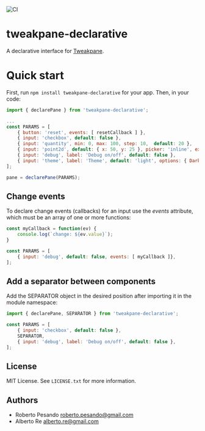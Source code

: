 ![CI](https://github.com/alberto-re/tweakpane-declarative/actions/workflows/ci.yaml/badge.svg)

# tweakpane-declarative

A declarative interface for [Tweakpane](https://github.com/cocopon/tweakpane).

# Quick start

First, run `npm install tweakpane-declarative` for your app. Then, in your code:

```js
import { declarePane } from 'tweakpane-declarative';

...
const PARAMS = [
    { button: 'reset', events: [ resetCallback ] },
    { input: 'checkbox', default: false },
    { input: 'quantity', min: 0, max: 100, step: 10,  default: 20 },
    { input: 'point2d', default: { x: 50, y: 25 }, picker: 'inline', expanded: true },
    { input: 'debug', label: 'Debug on/off', default: false },
    { input: 'theme', label: 'Theme', default: 'light', options: { Dark: 'dark', Light: 'light' } },
];

pane = declarePane(PARAMS);
```

## Change events

To declare change events (callbacks) for an input use the _events_ attribute, which must be an array of one or more functions:

```js
const myCallback = function(ev) {
	console.log(`change: ${ev.value}`);
}

const PARAMS = [
	{ input: 'debug', default: false, events: [ myCallback ]},
];
```

## Add a separator between components

Add the SEPARATOR object in the desired position after importing it in the module namespace:

```js
import { declarePane, SEPARATOR } from 'tweakpane-declarative';

const PARAMS = [
    { input: 'checkbox', default: false },
    SEPARATOR,
    { input: 'debug', label: 'Debug on/off', default: false },
];
```

## License

MIT License. See `LICENSE.txt` for more information.

## Authors

- Roberto Pesando <roberto.pesando@gmail.com>
- Alberto Re <alberto.re@gmail.com>
